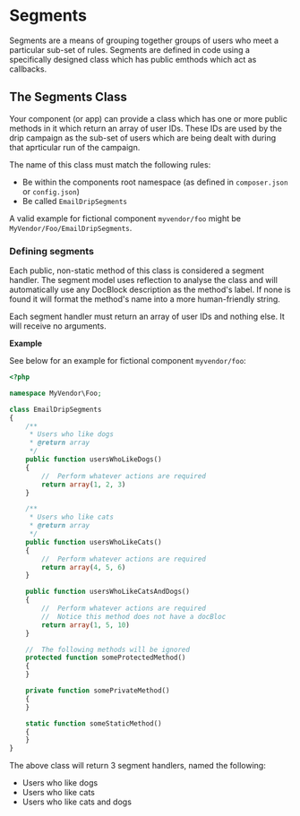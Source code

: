 # Segments

Segments are a means of grouping together groups of users who meet a particular sub-set of rules. Segments are defined in code using a specifically designed class which has public emthods which act as callbacks.


## The Segments Class

Your component (or app) can provide a class which has one or more public methods in it which return an array of user IDs. These IDs are used by the drip campaign as the sub-set of users which are being dealt with during that aprticular run of the campaign.

The name of this class must match the following rules:

* Be within the components root namespace (as defined in `composer.json` or `config.json`)
* Be called `EmailDripSegments`

A valid example for fictional component `myvendor/foo` might be `MyVendor/Foo/EmailDripSegments`.


### Defining segments

Each public, non-static method of this class is considered a segment handler. The segment model uses reflection to analyse the class and will automatically use any DocBlock description as the method's label. If none is found it will format the method's name into a more human-friendly string.

Each segment handler must return an array of user IDs and nothing else. It will receive no arguments.

**Example**

See below for an example for fictional component `myvendor/foo`:

```php
<?php

namespace MyVendor\Foo;

class EmailDripSegments
{
    /**
     * Users who like dogs
     * @return array
     */
    public function usersWhoLikeDogs()
    {
        //  Perform whatever actions are required
        return array(1, 2, 3)
    }

    /**
     * Users who like cats
     * @return array
     */
    public function usersWhoLikeCats()
    {
        //  Perform whatever actions are required
        return array(4, 5, 6)
    }

    public function usersWhoLikeCatsAndDogs()
    {
        //  Perform whatever actions are required
        //  Notice this method does not have a docBloc
        return array(1, 5, 10)
    }

    //  The following methods will be ignored
    protected function someProtectedMethod()
    {
    }

    private function somePrivateMethod()
    {
    }

    static function someStaticMethod()
    {
    }
}

```

The above class will return 3 segment handlers, named the following:

* Users who like dogs
* Users who like cats
* Users who like cats and dogs
